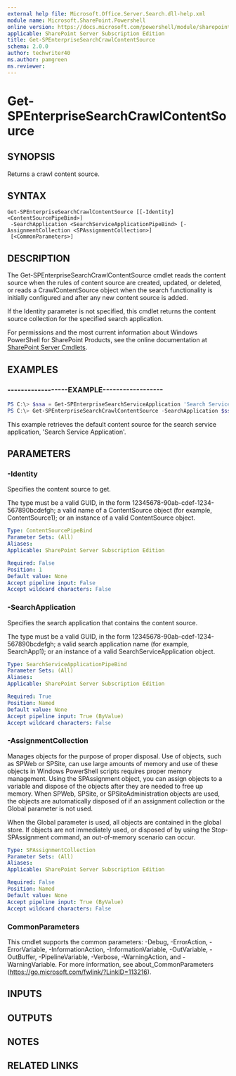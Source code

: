 ```yaml
---
external help file: Microsoft.Office.Server.Search.dll-help.xml
module name: Microsoft.SharePoint.Powershell
online version: https://docs.microsoft.com/powershell/module/sharepoint-server/get-spenterprisesearchcrawlcontentsource
applicable: SharePoint Server Subscription Edition
title: Get-SPEnterpriseSearchCrawlContentSource
schema: 2.0.0
author: techwriter40
ms.author: pamgreen
ms.reviewer:
---
```


# Get-SPEnterpriseSearchCrawlContentSource

## SYNOPSIS
Returns a crawl content source.

## SYNTAX

```
Get-SPEnterpriseSearchCrawlContentSource [[-Identity] <ContentSourcePipeBind>]
 -SearchApplication <SearchServiceApplicationPipeBind> [-AssignmentCollection <SPAssignmentCollection>]
 [<CommonParameters>]
```

## DESCRIPTION
The Get-SPEnterpriseSearchCrawlContentSource cmdlet reads the content source when the rules of content source are created, updated, or deleted, or reads a CrawlContentSource object when the search functionality is initially configured and after any new content source is added.

If the Identity parameter is not specified, this cmdlet returns the content source collection for the specified search application.

For permissions and the most current information about Windows PowerShell for SharePoint Products, see the online documentation at [SharePoint Server Cmdlets](https://docs.microsoft.com/powershell/sharepoint/sharepoint-server/sharepoint-server-cmdlets).

## EXAMPLES

### ------------------EXAMPLE------------------ 
```powershell
PS C:\> $ssa = Get-SPEnterpriseSearchServiceApplication 'Search Service Application'
PS C:\> Get-SPEnterpriseSearchCrawlContentSource -SearchApplication $ssa -Identity 'Local SharePoint Sites'
```

This example retrieves the default content source for the search service application, 'Search Service Application'.

## PARAMETERS

### -Identity
Specifies the content source to get.

The type must be a valid GUID, in the form 12345678-90ab-cdef-1234-567890bcdefgh; a valid name of a ContentSource object (for example, ContentSource1); or an instance of a valid ContentSource object.

```yaml
Type: ContentSourcePipeBind
Parameter Sets: (All)
Aliases: 
Applicable: SharePoint Server Subscription Edition

Required: False
Position: 1
Default value: None
Accept pipeline input: False
Accept wildcard characters: False
```

### -SearchApplication
Specifies the search application that contains the content source.

The type must be a valid GUID, in the form 12345678-90ab-cdef-1234-567890bcdefgh; a valid search application name (for example, SearchApp1); or an instance of a valid SearchServiceApplication object.

```yaml
Type: SearchServiceApplicationPipeBind
Parameter Sets: (All)
Aliases: 
Applicable: SharePoint Server Subscription Edition

Required: True
Position: Named
Default value: None
Accept pipeline input: True (ByValue)
Accept wildcard characters: False
```

### -AssignmentCollection
Manages objects for the purpose of proper disposal. Use of objects, such as SPWeb or SPSite, can use large amounts of memory and use of these objects in Windows PowerShell scripts requires proper memory management. Using the SPAssignment object, you can assign objects to a variable and dispose of the objects after they are needed to free up memory. When SPWeb, SPSite, or SPSiteAdministration objects are used, the objects are automatically disposed of if an assignment collection or the Global parameter is not used.

When the Global parameter is used, all objects are contained in the global store. If objects are not immediately used, or disposed of by using the Stop-SPAssignment command, an out-of-memory scenario can occur.

```yaml
Type: SPAssignmentCollection
Parameter Sets: (All)
Aliases: 
Applicable: SharePoint Server Subscription Edition

Required: False
Position: Named
Default value: None
Accept pipeline input: True (ByValue)
Accept wildcard characters: False
```

### CommonParameters
This cmdlet supports the common parameters: -Debug, -ErrorAction, -ErrorVariable, -InformationAction, -InformationVariable, -OutVariable, -OutBuffer, -PipelineVariable, -Verbose, -WarningAction, and -WarningVariable. For more information, see about_CommonParameters (https://go.microsoft.com/fwlink/?LinkID=113216).

## INPUTS

## OUTPUTS

## NOTES

## RELATED LINKS


